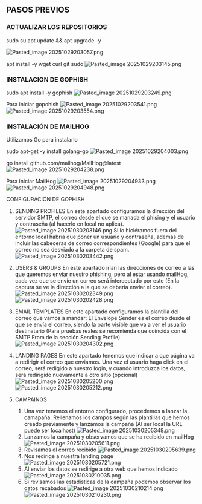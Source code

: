 

## PASOS PREVIOS

### ACTUALIZAR LOS REPOSITORIOS

sudo su
apt update && apt upgrade -y

![Pasted_image 20251029203057.png](Pasted_image_20251029203057.png)

apt install -y wget curl git sudo
![Pasted_image 20251029203145.png](Pasted_image_20251029203145.png)
### INSTALACION DE GOPHISH

sudo apt install -y gophish
![Pasted_image 20251029203249.png](Pasted_image_20251029203249.png)

Para iniciar gopohish
![Pasted_image 20251029203541.png](Pasted_image_20251029203541.png)
![Pasted_image 20251029203554.png](Pasted_image_20251029203554.png)
### INSTALACIÓN DE MAILHOG

Utilizamos Go para instalarlo

sudo apt-get -y install golang-go
![Pasted_image 20251029204003.png](Pasted_image_20251029204003.png)

go install github.com/mailhog/MailHog@latest
![Pasted_image 20251029204238.png](Pasted_image_20251029204238.png)

Para iniciar MailHog
![Pasted_image 20251029204933.png](Pasted_image_20251029204933.png)
![Pasted_image 20251029204948.png](Pasted_image_20251029204948.png)

CONFIGURACIÓN DE GOPHISH
 1. SENDING PROFILES
		En este apartado configuramos la dirección del servidor SMTP, el correo desde el que se manada el phising y el usuario y contraseña (al hacerlo en local no aplica).
		![Pasted_image 20251030203146.png](Pasted_image_20251030203146.png)
		Si lo hiciéramos fuera del entorno local habría que poner un usuario y contraseña, además de incluir las cabeceras de correo correspondientes (Google) para que el correo no sea desviado a la carpeta de spam.
		![Pasted_image 20251030203442.png](Pasted_image_20251030203442.png)
		
 2. USERS & GROUPS
		En este apartado irían las direcciones de correo a las que queremos enviar nuestro phishing, pero al estar usando mailHog, cada vez que se envíe un correo será interceptado por este (En la captura se ve la dirección a la que se debería enviar el correo).
		![Pasted_image 20251030202349.png](Pasted_image_20251030202349.png)
		![Pasted_image 20251030202428.png](Pasted_image_20251030202428.png)
3. EMAIL TEMPLATES
		En este apartado configuramos la plantilla del correo que vamos a mandar:
		El Envelope Sender es el correo desde el que se envía el correo, siendo la parte visible que va a ver el usuario destinatario (Para pruebas reales se recomienda que coincida con el SMTP From de la sección Sending Profile)
		![Pasted_image 20251030204302.png](Pasted_image_20251030204302.png)
4. LANDING PAGES
		En este apartado tenemos que indicar a que página va a redirigir el correo que enviamos.
		Una vez el usuario haga click en el correo, será redigido a nuestro login, y cuando introduzca los datos, será redirigido nuevamente a otro sitio (opcional)
		![Pasted_image 20251030205200.png](Pasted_image_20251030205200.png)
		![Pasted_image 20251030205212.png](Pasted_image_20251030205212.png)
5. CAMPAINGS
	1. Una vez tenemos el entorno configurado, procedemos a lanzar la camapaña:
		Rellenamos los campos según las plantillas que hemos creado previamente y lanzamos la campaña (Al ser local la URL puede ser localhost)
		![Pasted_image 20251030205348.png](Pasted_image_20251030205348.png)
	2. Lanzamos la campaña y observamos que se ha recibido en mailHog
		![Pasted_image 20251030205611.png](Pasted_image_20251030205611.png)
	3. Revisamos el correo recibido
		![Pasted_image 20251030205639.png](Pasted_image_20251030205639.png)
	4. Nos redirige a nuestra landing page
		![Pasted_image 20251030205721.png](Pasted_image_20251030205721.png)
	5. Al enviar los datos se redirige a otra web que hemos indicado
		![Pasted_image 20251030210035.png](Pasted_image_20251030210035.png)
	6. Si revisamos las estadísticas de la campaña podemos observar los datos recabados
		![Pasted_image 20251030210214.png](Pasted_image_20251030210214.png)
		![Pasted_image 20251030210230.png](Pasted_image_20251030210230.png)


